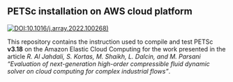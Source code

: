 ## PETSc installation on AWS cloud platform
[![DOI:10.1016/j.array.2022.100268)](http://img.shields.io/badge/DOI-10.1016/j.array.2022.100268-B31B1B.svg)](https://doi.org/10.1016/j.array.2022.100268)

This repository contains the instruction used to compile and test PETSc **v3.18** on the Amazon Elastic Cloud Computing for the work  presented in the article  _R. Al Jahdali, S. Kortas, M. Shaikh, L. Dalcin, and M. Parsani “Evaluation of next-generation high-order compressible fluid dynamic solver on cloud computing for complex industrial flows”_.
